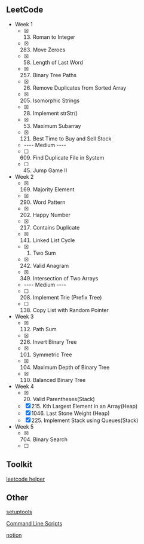## LeetCode

- Week 1
    - [x] 13. Roman to Integer
    - [x] 283. Move Zeroes
    - [x] 58. Length of Last Word
    - [x] 257. Binary Tree Paths
    - [x] 26. Remove Duplicates from Sorted Array
    - [x] 205. Isomorphic Strings
    - [x] 28. Implement strStr()
    - [x] 53. Maximum Subarray
    - [x] 121. Best Time to Buy and Sell Stock
    - ---- Medium ----
    - [ ] 609. Find Duplicate File in System
    - [ ] 45. Jump Game II

- Week 2
    - [x] 169. Majority Element
    - [x] 290. Word Pattern
    - [x] 202. Happy Number
    - [x] 217. Contains Duplicate
    - [x] 141. Linked List Cycle
    - [x] 1. Two Sum
    - [x] 242. Valid Anagram
    - [x] 349. Intersection of Two Arrays
    - ---- Medium ----
    - [ ] 208. Implement Trie (Prefix Tree)
    - [ ] 138. Copy List with Random Pointer

- Week 3
    - [x] 112. Path Sum
    - [x] 226. Invert Binary Tree
    - [x] 101. Symmetric Tree
    - [x] 104. Maximum Depth of Binary Tree
    - [x] 110. Balanced Binary Tree

- Week 4
    - [x] 20. Valid Parentheses(Stack)
    - [x] 215. Kth Largest Element in an Array(Heap)
    - [x] 1046. Last Stone Weight (Heap)
    - [x] 225. Implement Stack using Queues(Stack)

- Week 5
    - [X] 704. Binary Search
    - [ ] 


## Toolkit

[leetcode helper](https://github.com/harry83017622/leetcodeHelper)

## Other

[setuptools](https://setuptools.readthedocs.io/en/latest/userguide/quickstart.html)

[Command Line Scripts](https://python-packaging.readthedocs.io/en/latest/command-line-scripts.html)

[notion](https://www.notion.so/Leetcode-Study-Group-Note-fceca704377948e5911cf639deb93958)
